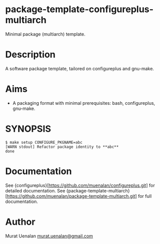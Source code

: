 # package-template-configureplus-multiarch
Minimal package (multiarch) template.

# Description
A software package template, tailored on configureplus and gnu-make.

# Aims
- A packaging format with minimal prerequisites: bash, configureplus, gnu-make.

# SYNOPSIS
    
    $ make setup CONFIGURE_PKGNAME=abc
    [WARN stdout] Refactor package identity to **abc**
    done

# Documentation
See {configureplus}[https://github.com/muenalan/configureplus.git] for detailed documentation.
See {package-template-multiarch}[https://github.com/muenalan/package-template-multiarch.git] for full documentation.

# Author

Murat Uenalan <murat.uenalan@gmail.com>
